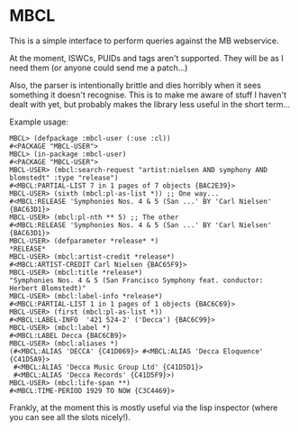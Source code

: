 MBCL
====

This is a simple interface to perform queries against the MB
webservice.

At the moment, ISWCs, PUIDs and tags aren't supported. They will be as
I need them (or anyone could send me a patch...)

Also, the parser is intentionally brittle and dies horribly when it
sees something it doesn't recognise. This is to make me aware of stuff
I haven't dealt with yet, but probably makes the library less useful
in the short term...

Example usage:

    MBCL> (defpackage :mbcl-user (:use :cl))
    #<PACKAGE "MBCL-USER">
    MBCL> (in-package :mbcl-user)
    #<PACKAGE "MBCL-USER">
    MBCL-USER> (mbcl:search-request "artist:nielsen AND symphony AND blomstedt" :type "release")
    #<MBCL:PARTIAL-LIST 7 in 1 pages of 7 objects {BAC2E39}>
    MBCL-USER> (sixth (mbcl:pl-as-list *)) ;; One way...
    #<MBCL:RELEASE 'Symphonies Nos. 4 & 5 (San ...' BY 'Carl Nielsen' {BAC63D1}>
    MBCL-USER> (mbcl:pl-nth ** 5) ;; The other
    #<MBCL:RELEASE 'Symphonies Nos. 4 & 5 (San ...' BY 'Carl Nielsen' {BAC63D1}>
    MBCL-USER> (defparameter *release* *)
    *RELEASE*
    MBCL-USER> (mbcl:artist-credit *release*)
    #<MBCL:ARTIST-CREDIT Carl Nielsen {BAC65F9}>
    MBCL-USER> (mbcl:title *release*)
    "Symphonies Nos. 4 & 5 (San Francisco Symphony feat. conductor: Herbert Blomstedt)"
    MBCL-USER> (mbcl:label-info *release*)
    #<MBCL:PARTIAL-LIST 1 in 1 pages of 1 objects {BAC6C69}>
    MBCL-USER> (first (mbcl:pl-as-list *))
    #<MBCL:LABEL-INFO  '421 524-2' ('Decca') {BAC6C99}>
    MBCL-USER> (mbcl:label *)
    #<MBCL:LABEL Decca {BAC6CB9}>
    MBCL-USER> (mbcl:aliases *)
    (#<MBCL:ALIAS 'DECCA' {C41D069}> #<MBCL:ALIAS 'Decca Eloquence' {C41D5A9}>
     #<MBCL:ALIAS 'Decca Music Group Ltd' {C41D5D1}>
     #<MBCL:ALIAS 'Decca Records' {C41D5F9}>)
    MBCL-USER> (mbcl:life-span **)
    #<MBCL:TIME-PERIOD 1929 TO NOW {C3C4469}>

Frankly, at the moment this is mostly useful via the lisp inspector
(where you can see all the slots nicely!).
